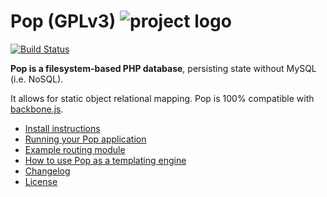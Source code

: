# Pop (GPLv3) ![project logo](http://www.ohai.ca/images/poplogo.jpg)

[![Build Status](https://secure.travis-ci.org/1337/pop.png?branch=master)](http://travis-ci.org/1337/pop)

**Pop is a filesystem-based PHP database**, persisting state without MySQL (i.e. NoSQL).

It allows for static object relational mapping.
Pop is 100% compatible with [backbone.js](http://documentcloud.github.com/backbone/).

* [Install instructions](INSTALLING.md)
* [Running your Pop application](docs/routing.md)
* [Example routing module](examples/)
* [How to use Pop as a templating engine](docs/templating.md)
* [Changelog](CHANGELOG.md)
* [License](LICENSE)